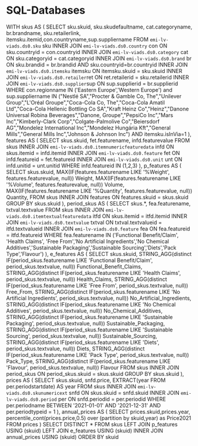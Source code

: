 # SQL-Databases


WITH 
    skus AS (
            SELECT sku.skuid, sku.skudefaultname, cat.categoryname, br.brandname, sku.retailerlink, itemsku.itemid,con.countryname,sup.suppliername
            FROM `emi-lv-viads.ds0.sku` sku
                INNER JOIN `emi-lv-viads.ds0.country` con ON sku.countryid = con.countryid
                INNER JOIN `emi-lv-viads.ds0.category` cat ON sku.categoryid = cat.categoryid
                INNER JOIN `emi-lv-viads.ds0.brand` br ON sku.brandid = br.brandid AND sku.countryid=br.countryid
                INNER JOIN `emi-lv-viads.ds0.itemsku` itemsku ON itemsku.skuid = sku.skuid
                INNER JOIN `emi-lv-viads.ds0.retailer`ret ON ret.retailerid = sku.retailerid
                INNER JOIN `emi-lv-viads.ds0.supplier`sup ON sup.supplierid = br.supplierid
        WHERE con.regionname IN ('Eastern Europe','Western Europe')
        and sup.suppliername IN ("Nestlé SA","Procter & Gamble Co, The","Unilever Group","L'Oréal Groupe","Coca-Cola Co, The","Coca-Cola Amatil Ltd","Coca-Cola Hellenic Bottling Co SA","Kraft Heinz Co","Heinz","Danone Universal Robina Beverages","Danone, Groupe","PepsiCo Inc","Mars Inc","Kimberly-Clark Corp","Colgate-Palmolive Co","Beiersdorf AG","Mondelez International Inc","Mondelez Hungária Kft","General Mills","General Mills Inc","Johnson & Johnson Inc")
            AND itemsku.isInVia=1
        ),
    features AS (
        SELECT skus.skuid, fet.featurename, infd.featurevalue
        FROM skus
        INNER JOIN `emi-lv-viads.ds0.itemnumericfeaturedata` infd ON skus.itemid = infd.itemid
        INNER JOIN `emi-lv-viads.ds0.feature` fet ON infd.featureid = fet.featureid
        INNER JOIN `emi-lv-viads.ds0.unit` unt ON infd.unitid = unt.unitid
        WHERE infd.featureid IN (1,2,3)
    ),
    p_features AS (
        SELECT skus.skuid,
            MAX(IF(features.featurename LIKE '%Weight', features.featurevalue, null)) Weight,
            MAX(IF(features.featurename LIKE '%Volume', features.featurevalue, null)) Volume,
            MAX(IF(features.featurename LIKE '%Quantity', features.featurevalue, null)) Quantity,
        FROM skus
        INNER JOIN features ON features.skuid = skus.skuid
        GROUP BY skus.skuid
        ),
    period_skus AS (
        SELECT skus.*, fea.featurename, txtval.textvalue
        FROM skus
            INNER JOIN `emi-lv-viads.ds0.itemtextualfeaturedata` itfd ON skus.itemid = itfd.itemid
            INNER JOIN `emi-lv-viads.ds0.textvalue` txtval ON txtval.textvalueid = itfd.textvalueid
            INNER JOIN `emi-lv-viads.ds0.feature` fea ON fea.featureid = itfd.featureid
        WHERE fea.featurename IN ('Functional Benefit/Claim', 'Health Claims', 'Free From','No Artificial Ingredients','No Chemical Additives','Sustainable Packaging','Sustainable Sourcing','Diets','Pack Type','Flavour')
    ),
    e_features AS (
        SELECT skus.skuid,
            STRING_AGG(distinct IF(period_skus.featurename LIKE 'Functional Benefit/Claim', period_skus.textvalue, null)) Functional_Benefit_Claims,
            STRING_AGG(distinct IF(period_skus.featurename LIKE 'Health Claims', period_skus.textvalue, null)) Health_Claims,
            STRING_AGG(distinct IF(period_skus.featurename LIKE 'Free From', period_skus.textvalue, null)) Free_From,
            STRING_AGG(distinct IF(period_skus.featurename LIKE 'No Artificial Ingredients', period_skus.textvalue, null)) No_Artificial_Ingredients,
            STRING_AGG(distinct IF(period_skus.featurename LIKE 'No Chemical Additives', period_skus.textvalue, null)) No_Chemical_Additives,
            STRING_AGG(distinct IF(period_skus.featurename LIKE 'Sustainable Packaging', period_skus.textvalue, null)) Sustainable_Packaging,
            STRING_AGG(distinct IF(period_skus.featurename LIKE 'Sustainable Sourcing', period_skus.textvalue, null)) Sustainable_Sourcing,
            STRING_AGG(distinct IF(period_skus.featurename LIKE 'Diets', period_skus.textvalue, null)) Diets,
            STRING_AGG(distinct IF(period_skus.featurename LIKE 'Pack Type', period_skus.textvalue, null)) Pack_Type,
            STRING_AGG(distinct IF(period_skus.featurename LIKE 'Flavour', period_skus.textvalue, null)) Flavour
        FROM skus
        INNER JOIN period_skus ON period_skus.skuid = skus.skuid
        GROUP BY skus.skuid
        ),
    prices AS (
            SELECT skus.skuid, snfd.price, 
                EXTRACT(year FROM per.periodstartdate) AS year
            FROM skus
            INNER JOIN `emi-lv-viads.ds0.skunumericext` snfd ON skus.skuid = snfd.skuid
            INNER JOIN `emi-lv-viads.ds0.period` per ON snfd.periodid = per.periodid
            WHERE per.periodname BETWEEN '2021-01-01' AND '2021-12-31'
                AND per.periodtypeid = 1
            ),
    annual_prices AS (
            SELECT prices.skuid,prices.year,
                percentile_cont(prices.price,0.5) over (partition by skuid,year) as Price2021
            FROM prices
            )
SELECT DISTINCT * 
FROM skus
    LEFT JOIN p_features USING (skuid)
    LEFT JOIN e_features USING (skuid)
    INNER JOIN annual_prices USING (skuid)
ORDER BY skuid
